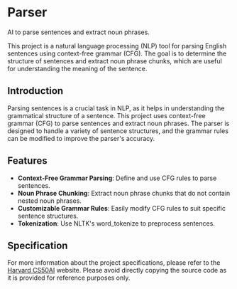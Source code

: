 # Parser
AI to parse sentences and extract noun phrases.


This project is a natural language processing (NLP) tool for parsing English sentences using context-free grammar (CFG).
The goal is to determine the structure of sentences and extract noun phrase chunks, which are useful for understanding the meaning of the sentence.

## Introduction

Parsing sentences is a crucial task in NLP, as it helps in understanding the grammatical structure of a sentence. This project uses context-free grammar (CFG) to parse sentences and extract noun phrases. The parser is designed to handle a variety of sentence structures, and the grammar rules can be modified to improve the parser's accuracy.

## Features

* **Context-Free Grammar Parsing**: Define and use CFG rules to parse sentences.
* **Noun Phrase Chunking**: Extract noun phrase chunks that do not contain nested noun phrases.
* **Customizable Grammar Rules**: Easily modify CFG rules to suit specific sentence structures.
* **Tokenization**: Use NLTK's word_tokenize to preprocess sentences.

## Specification

For more information about the project specifications, please refer to the [Harvard CS50AI](https://cs50.harvard.edu/ai/) website.
Please avoid directly copying the source code as it is provided for reference purposes only.

